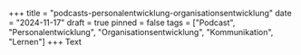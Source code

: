 +++
title = "podcasts-personalentwicklung-organisationsentwicklung"
date = "2024-11-17"
draft = true
pinned = false
tags = ["Podcast", "Personalentwicklung", "Organisationsentwicklung", "Kommunikation", "Lernen"]
+++
Text